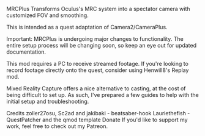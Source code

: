 MRCPlus
Transforms Oculus's MRC system into a spectator camera with customized FOV and smoothing.

This is intended as a quest adaptation of Camera2/CameraPlus.

Important:
MRCPlus is undergoing major changes to functionality. The entire setup process will be changing soon, so keep an eye out for updated documentation.

This mod requires a PC to receive streamed footage. If you're looking to record footage directly onto the quest, consider using Henwill8's Replay mod.

Mixed Reality Capture offers a nice alternative to casting, at the cost of being difficult to set up. As such, I've prepared a few guides to help with the initial setup and troubleshooting.

Credits
zoller27osu, Sc2ad and jakibaki - beatsaber-hook
Lauriethefish - QuestPatcher and the qmod template
Donate
If you'd like to support my work, feel free to check out my Patreon.
